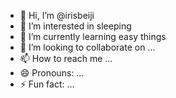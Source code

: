 - 👋 Hi, I’m @irisbeiji
- 👀 I’m interested in sleeping
- 🌱 I’m currently learning easy things
- 💞️ I’m looking to collaborate on ...
- 📫 How to reach me ...
- 😄 Pronouns: ...
- ⚡ Fun fact: ...

<!---
irisbeiji/irisbeiji is a ✨ special ✨ repository because its `README.md` (this file) appears on your GitHub profile.
You can click the Preview link to take a look at your changes.
--->
